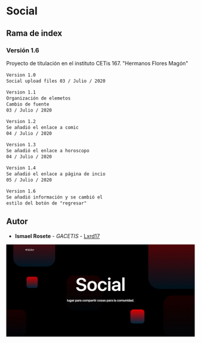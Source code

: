 # Social
## Rama de index
### Versión 1.6

Proyecto de titulación en el instituto CETis 167.
"Hermanos Flores Magón"

```
Version 1.0
Social upload files 03 / Julio / 2020

```
```
Version 1.1 
Organización de elemetos
Cambio de fuente 
03 / Julio / 2020
```
```
Version 1.2
Se añadió el enlace a comic
04 / Julio / 2020
```
```
Version 1.3
Se añadió el enlace a horoscopo
04 / Julio / 2020
```
```
Version 1.4
Se añadió el enlace a página de incio
05 / Julio / 2020
```
```
Version 1.6
Se añadió información y se cambió el 
estilo del botón de "regresar"
```
## Autor
* **Ismael Rosete** - *GACETIS* - [Lxrd17](https://github.com/Lxrd17)

![alt text](cover.jpg)